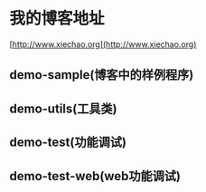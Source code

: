 # 我的博客地址 
[http://www.xiechao.org](http://www.xiechao.org)

## demo-sample(博客中的样例程序)

## demo-utils(工具类)

## demo-test(功能调试)

## demo-test-web(web功能调试)

